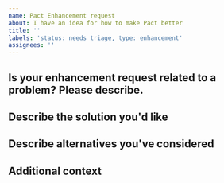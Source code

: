 ```yaml
---
name: Pact Enhancement request
about: I have an idea for how to make Pact better
title: ''
labels: 'status: needs triage, type: enhancement'
assignees: ''
---
```


## Is your enhancement request related to a problem? Please describe.

<!-- A clear and concise description of what the problem is. Ex. I'm always frustrated when [...] -->

## Describe the solution you'd like

<!-- A clear and concise description of what you want to happen. -->

## Describe alternatives you've considered

<!-- A clear and concise description of any alternative solutions or features you've considered. -->

## Additional context

<!-- Add any other context or screenshots about the feature request here. -->
